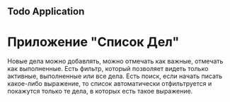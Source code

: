 Todo Application
------
# Приложение "Список Дел"

Новые дела можно добавлять, можно отмечать как важные, отмечать как выполненные.
Есть фильтр, который позволяет видеть только активные, выполненные или все дела.
Есть поиск, если начать писать какое-либо выражение, то список автоматически отфильтруется и покажутся только те дела, в которых есть такое выражение.
